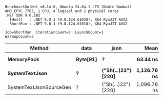 ```

BenchmarkDotNet v0.14.0, Ubuntu 24.04.1 LTS (Noble Numbat)
AMD EPYC 7763, 1 CPU, 4 logical and 2 physical cores
.NET SDK 9.0.102
  [Host]   : .NET 9.0.1 (9.0.124.61010), X64 RyuJIT AVX2
  ShortRun : .NET 9.0.1 (9.0.124.61010), X64 RyuJIT AVX2

Job=ShortRun  IterationCount=3  LaunchCount=1  
WarmupCount=3  

```
| Method                  | data     | json                | Mean        | Error     | StdDev   | Min         | Max         | Gen0   | Allocated |
|------------------------ |--------- |-------------------- |------------:|----------:|---------:|------------:|------------:|-------:|----------:|
| **MemoryPack**              | **Byte[91]** | **?**                   |    **63.44 ns** |  **3.070 ns** | **0.168 ns** |    **63.26 ns** |    **63.60 ns** | **0.0100** |     **168 B** |
| **SystemTextJson**          | **?**        | **{&quot;Sh(...)22&quot;} [220]** | **1,126.76 ns** | **72.250 ns** | **3.960 ns** | **1,123.26 ns** | **1,131.06 ns** | **0.0095** |     **168 B** |
| SystemTextJsonSourceGen | ?        | {&quot;Sh(...)22&quot;} [220] | 1,096.76 ns | 12.929 ns | 0.709 ns | 1,096.14 ns | 1,097.53 ns | 0.0095 |     168 B |
